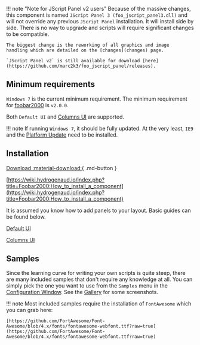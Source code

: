!!! note "Note for JScript Panel v2 users"
	Because of the massive changes, this component is named
	`JScript Panel 3 (foo_jscript_panel3.dll)` and will
	not override any previous `JScript Panel` installation. It
	will install side by side. There is no way to upgrade
	and scripts will require significant changes to be
	compatible.

	The biggest change is the reworking of all graphics and image
	handling which are detailed on the [changes](changes) page.

	`JScript Panel v2` is still available for download [here](https://github.com/marc2k3/foo_jscript_panel/releases).

## Minimum requirements

`Windows 7` is the current minimum requirement. The minimum requirement
for [foobar2000](https://foobar2000.org) is `v2.0.0`.

Both `Default UI` and [Columns UI](https://yuo.be/columns-ui) are supported.

!!! note
	If running `Windows 7`, it should be fully updated. At the very least, `IE9`
	and the [Platform Update](https://www.microsoft.com/en-us/download/details.aspx?id=36805) need to be installed.

## Installation

[Download :material-download:](https://github.com/marc2k3/jscript-panel/releases){ .md-button }

[https://wiki.hydrogenaud.io/index.php?title=Foobar2000:How_to_install_a_component](https://wiki.hydrogenaud.io/index.php?title=Foobar2000:How_to_install_a_component)

It is assumed you know how to add panels to your layout. Basic guides
can be found below.

[Default UI](http://wiki.hydrogenaud.io/index.php?title=Foobar2000:Layout_Editing_Mode)

[Columns UI](https://wiki.yuo.be/columns_ui:config:layout)

## Samples

Since the learning curve for writing your own scripts is quite steep, there
are many included samples that don't require any knowledge at all. You
can simply pick the one you want to use from the `Samples` menu in
the [Configuration Window](configuration-window). See the
[Gallery](../gallery) for some screenshots.

!!! note
	Most included samples require the installation of `FontAwesome` which
	you can grab here:

	[https://github.com/FortAwesome/Font-Awesome/blob/4.x/fonts/fontawesome-webfont.ttf?raw=true](https://github.com/FortAwesome/Font-Awesome/blob/4.x/fonts/fontawesome-webfont.ttf?raw=true)
